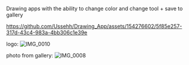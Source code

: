 Drawing apps with the ability to change color and change tool + save to gallery


https://github.com/Ussehh/Drawing_App/assets/154276602/5f85e257-317d-43c4-983a-4bb306c1e39e

logo:
![IMG_0010](https://github.com/Ussehh/Drawing_App/assets/154276602/dc654789-9519-4aa1-a513-97ad552d00da)

photo from gallery:
![IMG_0008](https://github.com/Ussehh/Drawing_App/assets/154276602/d8b6dc12-0ff1-47c0-bbe5-8968df2b7a4d)
